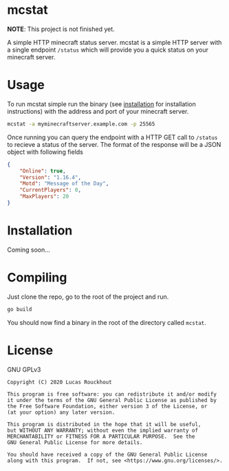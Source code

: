 # mcstat

__NOTE__: This project is not finished yet.

A simple HTTP minecraft status server. mcstat is a simple HTTP server with a single endpoint `/status` which will provide you a quick status on your minecraft server.

# Usage

To run mcstat simple run the binary (see [installation](Installation) for installation instructions) with the address and port of your minecraft server.

```bash
mcstat -a myminecraftserver.example.com -p 25565
```

Once running you can query the endpoint with a HTTP GET call to `/status` to recieve a status of the server. The format of the response will be a JSON object with following fields

```json
{
    "Online": true, 
    "Version": "1.16.4",
    "Motd": "Message of the Day",
    "CurrentPlayers": 0,
    "MaxPlayers": 20
}
```


# Installation

Coming soon...

# Compiling

Just clone the repo, go to the root of the project and run.

```bash
go build
```

You should now find a binary in the root of the directory called `mcstat`.

# License

GNU GPLv3

```
Copyright (C) 2020 Lucas Rouckhout

This program is free software: you can redistribute it and/or modify
it under the terms of the GNU General Public License as published by
the Free Software Foundation, either version 3 of the License, or
(at your option) any later version.

This program is distributed in the hope that it will be useful,
but WITHOUT ANY WARRANTY; without even the implied warranty of
MERCHANTABILITY or FITNESS FOR A PARTICULAR PURPOSE.  See the
GNU General Public License for more details.

You should have received a copy of the GNU General Public License
along with this program.  If not, see <https://www.gnu.org/licenses/>.
```
